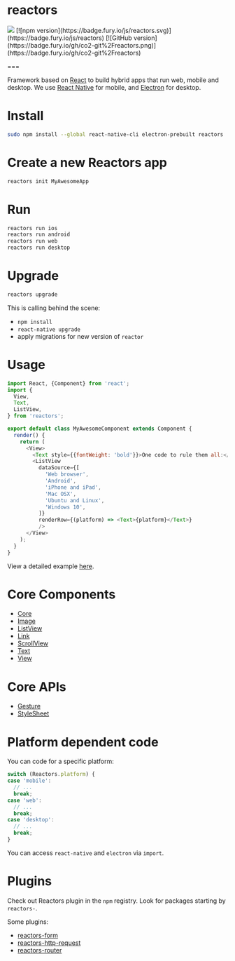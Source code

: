 reactors
===

<img src="https://circleci.com/gh/co2-git/reactors.svg?style=shield&circle-token=4165dcefbcf62c4553fe9ce863fcd5ac93fa9a95" />
[![npm version](https://badge.fury.io/js/reactors.svg)](https://badge.fury.io/js/reactors)
[![GitHub version](https://badge.fury.io/gh/co2-git%2Freactors.png)](https://badge.fury.io/gh/co2-git%2Freactors)

===

Framework based on [React](https://facebook.github.io/react/) to build hybrid apps that run web, mobile and desktop.
We use [React Native](https://facebook.github.io/react-native/) for mobile, and [Electron](http://electron.atom.io/) for desktop.

# Install

```bash
sudo npm install --global react-native-cli electron-prebuilt reactors
```

# Create a new Reactors app

```bash
reactors init MyAwesomeApp
```

# Run

```bash
reactors run ios
reactors run android
reactors run web
reactors run desktop
```

# Upgrade

```bash
reactors upgrade
```

This is calling behind the scene:

- `npm install`
- `react-native upgrade`
- apply migrations for new version of `reactor`

# Usage

```javascript
import React, {Component} from 'react';
import {
  View,
  Text,
  ListView,
} from 'reactors';

export default class MyAwesomeComponent extends Component {
  render() {
    return (
      <View>
        <Text style={{fontWeight: 'bold'}}>One code to rule them all:</Text>
        <ListView
          dataSource={[
            'Web browser',
            'Android',
            'iPhone and iPad',
            'Mac OSX',
            'Ubuntu and Linux',
            'Windows 10',
          ]}
          renderRow={(platform) => <Text>{platform}</Text>}
          />
      </View>
    );
  }
}
```

View a detailed example [here](templates/app/App.js).

# Core Components

- [Core](doc/Components/Core.md)
- [Image](doc/Components/Image.md)
- [ListView](doc/Components/ListView.md)
- [Link](doc/Components/Link.md)
- [ScrollView](doc/Components/ScrollView.md)
- [Text](doc/Components/Text.md)
- [View](doc/Components/View.md)

# Core APIs

- [Gesture](doc/API/Gesture.md)
- [StyleSheet](doc/API/StyleSheet.md)

# Platform dependent code

You can code for a specific platform:

```javascript
switch (Reactors.platform) {
case 'mobile':
  // ...
  break;
case 'web':
  // ...
  break;
case 'desktop':
  // ...
  break;
}
```

You can access `react-native` and `electron` via `import`.

# Plugins

Check out Reactors plugin in the `npm` registry. Look for packages starting by `reactors-`.

Some plugins:

- [reactors-form](https://www.npmjs.com/package/reactors-form)
- [reactors-http-request](https://www.npmjs.com/package/reactors-http-request)
- [reactors-router](https://www.npmjs.com/package/reactors-router)
